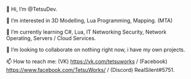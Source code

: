 👋 Hi, I’m @TetsuDev.

👀 I’m interested in 3D Modelling, Lua Programming, Mapping. (MTA)

🌱 I’m currently learning C#, Lua, IT Networking Security, Network Operating, Servers / Cloud Services.

💞️ I’m looking to collaborate on nothing right now, i have my own projects. 

📫 How to reach me: (VK) https://vk.com/tetsuworks / (Facebook) https://www.facebook.com/TetsuWorks/ / (Discord) RealSilent#5751.
